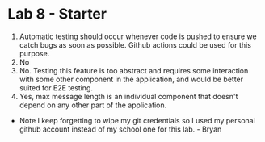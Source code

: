 # Lab 8 - Starter
1. Automatic testing should occur whenever code is pushed to ensure we catch bugs as soon as possible. Github actions could be used for this purpose.
2. No
3. No. Testing this feature is too abstract and requires some interaction with some other component in the application, and would be better suited for E2E testing.
4. Yes, max message length is an individual component that doesn't depend on any other part of the application. 

- Note I keep forgetting to wipe my git credentials so I used my personal github account instead of my school one for this lab. - Bryan